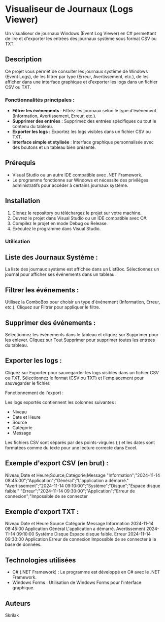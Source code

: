 # Visualiseur de Journaux (Logs Viewer)

Un visualiseur de journaux Windows (Event Log Viewer) en C# permettant de lire et d'exporter les entrées des journaux système sous format CSV ou TXT.

## Description

Ce projet vous permet de consulter les journaux système de Windows (Event Logs), de les filtrer par type (Erreur, Avertissement, etc.), de les afficher dans une interface graphique et d'exporter les logs dans un fichier CSV ou TXT.

### Fonctionnalités principales :
- **Filtrer les événements** : Filtrez les journaux selon le type d'événement (Information, Avertissement, Erreur, etc.).
- **Supprimer des entrées** : Supprimez des entrées spécifiques ou tout le contenu du tableau.
- **Exporter les logs** : Exportez les logs visibles dans un fichier CSV ou TXT.
- **Interface simple et stylisée** : Interface graphique personnalisée avec des boutons et un tableau bien présenté.

## Prérequis

- Visual Studio ou un autre IDE compatible avec .NET Framework.
- Le programme fonctionne sur Windows et nécessite des privilèges administratifs pour accéder à certains journaux système.

## Installation

1. Clonez le repository ou téléchargez le projet sur votre machine.
2. Ouvrez le projet dans Visual Studio ou un IDE compatible avec C#.
3. Compilez le projet en mode Debug ou Release.
4. Exécutez le programme dans Visual Studio.

### Utilisation

## Liste des Journaux Système :

La liste des journaux système est affichée dans un ListBox.
Sélectionnez un journal pour afficher ses événements dans un tableau.

## Filtrer les événements :

Utilisez la ComboBox pour choisir un type d'événement (Information, Erreur, etc.).
Cliquez sur Filtrer pour appliquer le filtre.

## Supprimer des événements :

Sélectionnez les événements dans le tableau et cliquez sur Supprimer pour les enlever.
Cliquez sur Tout Supprimer pour supprimer toutes les entrées du tableau.

## Exporter les logs :

Cliquez sur Exporter pour sauvegarder les logs visibles dans un fichier CSV ou TXT.
Sélectionnez le format (CSV ou TXT) et l'emplacement pour sauvegarder le fichier.

Fonctionnement de l'export :

Les logs exportés contiennent les colonnes suivantes :
- Niveau
- Date et Heure
- Source
- Catégorie
- Message
  
Les fichiers CSV sont séparés par des points-virgules (;) et les dates sont formatées comme du texte pour une lecture correcte dans Excel.

## Exemple d'export CSV (en brut) :

Niveau;Date et Heure;Source;Catégorie;Message
"Information";"2024-11-14 08:45:00";"Application";"Général";"L'application a démarré."
"Avertissement";"2024-11-14 09:10:00";"Système";"Disque";"Espace disque faible."
"Erreur";"2024-11-14 09:30:00";"Application";"Erreur de connexion";"Impossible de se connecter 

## Exemple d'export TXT :

Niveau    Date et Heure      Source     Catégorie     Message
Information  2024-11-14 08:45:00    Application   Général   L'application a démarré.
Avertissement 2024-11-14 09:10:00    Système       Disque     Espace disque faible.
Erreur  2024-11-14 09:30:00    Application   Erreur de connexion   Impossible de se connecter à la base de données.

## Technologies utilisées
- C# (.NET Framework) : Le programme est développé en C# avec le .NET Framework.
- Windows Forms : Utilisation de Windows Forms pour l'interface graphique.

## Auteurs
Skrilak
